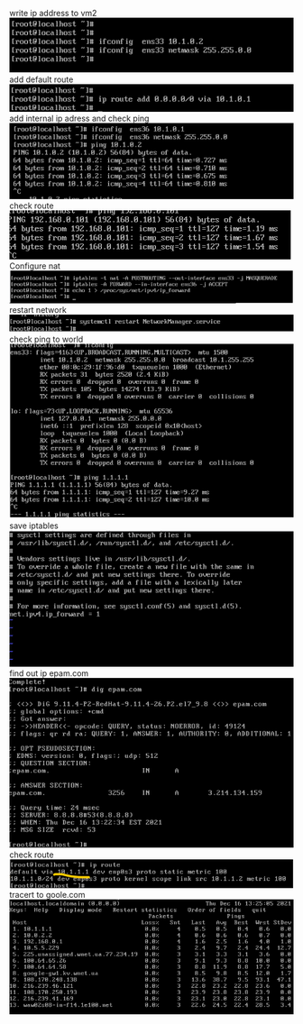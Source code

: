 write ip address to vm2
![alt text](/m1/task6.1/screenshots/1.png) 
add default route
![alt text](/m1/task6.1/screenshots/2.png)
add internal ip adress and check ping
![alt text](/m1/task6.1/screenshots/3.png)
check route  
![alt text](/m1/task6.1/screenshots/4.png)
Configure nat
![alt text](/m1/task6.1/screenshots/5.png)
restart network
![alt text](/m1/task6.1/screenshots/6.png)
check ping to world
![alt text](/m1/task6.1/screenshots/7.png)
save iptables
![alt text](/m1/task6.1/screenshots/8.png)
find out ip epam.com
![alt text](/m1/task6.1/screenshots/9.png)
check route
![alt text](/m1/task6.1/screenshots/10.png)
tracert to goole.com
![alt text](/m1/task6.1/screenshots/11.png)




